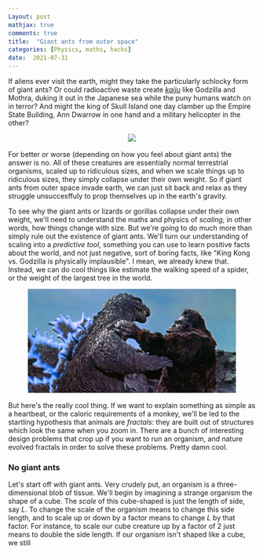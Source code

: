 ```yaml
---
Layout: post
mathjax: true
comments: true
title:  "Giant ants from outer space"
categories: [Physics, maths, hacks]
date:  2021-07-31
---
```


If aliens ever visit the earth, might they take the particularly
schlocky form of giant ants? Or could radioactive waste create
[*kaiju*](https://en.wikipedia.org/wiki/Kaiju) like Godzilla and
Mothra, duking it out in the Japanese sea while the puny humans watch
on in terror?
And might the king of Skull Island one day clamber up the Empire State
Building, Ann Dwarrow in one hand and a military helicopter in the other?

<figure>
    <div style="text-align:center"><img src
    ="/images/giant-ant-pics/giant-ant.png" width="450px"/>
	</div>
	</figure>

For better or worse (depending on how you feel about giant ants) the
answer is no.
All of these creatures are essentially normal terrestrial organisms,
scaled up to ridiculous sizes, and when we scale things up to
ridiculous sizes, they simply collapse under their own weight.
So if giant ants from outer space invade earth, we can just sit back
and relax as they struggle unsuccesffuly to prop themselves up in the
earth's gravity.

To see why the giant ants or lizards or gorillas collapse under their
own weight, we'll need to understand the maths and physics of
*scaling*, in other words, how things change with size.
But we're going to do much more than simply rule out the existence of
giant ants.
We'll turn our understanding of scaling into a *predictive tool*,
something you can use to learn positive facts about the
world, and not just negative, sort of boring facts, like "King Kong
vs. Godzilla is physically implausible". I mean, we already
knew that.
Instead, we can do cool things like estimate the walking speed of a
spider, or the weight of the largest tree in the world.

<figure>
    <div style="text-align:center"><img src
    ="/images/giant-ant-pics/kong-godzilla.jpeg" width="450px"/>
	</div>
	</figure>

But here's the really cool thing. If we want to explain something as
simple as a heartbeat, or the caloric requirements of a monkey, we'll be
led to the startling hypothesis that animals are *fractals*: they are
built out of structures which look the same when you zoom in.
There are a bunch of interesting design problems that crop up if you
want to run an organism, and nature evolved fractals in order to solve
these problems. Pretty damn cool.

### No giant ants

Let's start off with giant ants.
Very crudely put, an organism is a three-dimensional blob of tissue.
We'll begin by imagining a strange organism the shape of a cube.
The *scale* of this cube-shaped is just the length of side, say $L$.
To change the scale of the organism means to change this side length,
and to scale up or down by a factor means to change $L$ by that
factor.
For instance, to scale our cube creature up by a factor of $2$ just
means to double the side length.
If our organism isn't shaped like a cube, we still 
